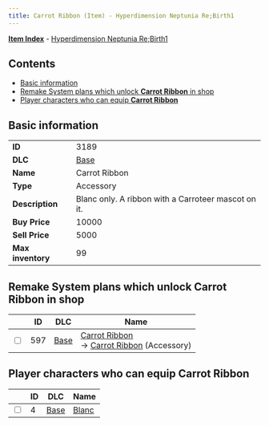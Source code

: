 ```yaml
---
title: Carrot Ribbon (Item) - Hyperdimension Neptunia Re;Birth1
---
```


[**Item Index**](/neptunia/rb1/item/index.html) - [Hyperdimension Neptunia Re;Birth1](/neptunia/rb1)

## Contents

- [Basic information](#basic-information)
- [Remake System plans which unlock **Carrot Ribbon** in shop](#remake-system-plans-which-unlock-carrot-ribbon-in-shop)
- [Player characters who can equip **Carrot Ribbon**](#player-characters-who-can-equip-carrot-ribbon)

## Basic information

|   |   |
| -- | -- |
| **ID** | 3189 |
| **DLC** | [Base](/neptunia/rb1/dlc/1-base.html) |
| **Name** | Carrot Ribbon |
| **Type** | Accessory |
| **Description** | Blanc only. A ribbon with a Carroteer mascot on it. |
| **Buy Price** | 10000 |
| **Sell Price** | 5000 |
| **Max inventory** | 99 |


## Remake System plans which unlock **Carrot Ribbon** in shop

|    | ID | DLC | Name |
| -- | -- | --- | ---- |
| <input type="checkbox" id="rb1-remake-1-597" class="trackbox" /> | 597 | [Base](/neptunia/rb1/dlc/1-base.html) | [Carrot Ribbon](/neptunia/rb1/remake/1-597-carrot-ribbon.html)<br /> → [Carrot Ribbon](/neptunia/rb1/item/1-3189-carrot-ribbon.html) (Accessory) |


## Player characters who can equip **Carrot Ribbon**

|    | ID | DLC | Name |
| -- | -- | --- | ---- |
| <input type="checkbox" id="rb1-player-1-4" class="trackbox" /> | 4 | [Base](/neptunia/rb1/dlc/1-base.html) | [Blanc](/neptunia/rb1/player/1-4-blanc.html) |
